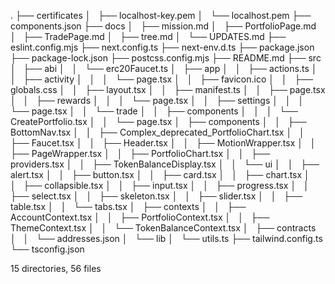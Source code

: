.
├── certificates
│   ├── localhost-key.pem
│   └── localhost.pem
├── components.json
├── docs
│   ├── mission.md
│   ├── PortfolioPage.md
│   ├── TradePage.md
│   ├── tree.md
│   └── UPDATES.md
├── eslint.config.mjs
├── next.config.ts
├── next-env.d.ts
├── package.json
├── package-lock.json
├── postcss.config.mjs
├── README.md
├── src
│   ├── abi
│   │   └── erc20Faucet.ts
│   ├── app
│   │   ├── actions.ts
│   │   ├── activity
│   │   │   └── page.tsx
│   │   ├── favicon.ico
│   │   ├── globals.css
│   │   ├── layout.tsx
│   │   ├── manifest.ts
│   │   ├── page.tsx
│   │   ├── rewards
│   │   │   └── page.tsx
│   │   ├── settings
│   │   │   └── page.tsx
│   │   └── trade
│   │       ├── components
│   │       │   └── CreatePortfolio.tsx
│   │       └── page.tsx
│   ├── components
│   │   ├── BottomNav.tsx
│   │   ├── Complex_deprecated_PortfolioChart.tsx
│   │   ├── Faucet.tsx
│   │   ├── Header.tsx
│   │   ├── MotionWrapper.tsx
│   │   ├── PageWrapper.tsx
│   │   ├── PortfolioChart.tsx
│   │   ├── providers.tsx
│   │   ├── TokenBalanceDisplay.tsx
│   │   └── ui
│   │       ├── alert.tsx
│   │       ├── button.tsx
│   │       ├── card.tsx
│   │       ├── chart.tsx
│   │       ├── collapsible.tsx
│   │       ├── input.tsx
│   │       ├── progress.tsx
│   │       ├── select.tsx
│   │       ├── skeleton.tsx
│   │       ├── slider.tsx
│   │       ├── table.tsx
│   │       └── tabs.tsx
│   ├── contexts
│   │   ├── AccountContext.tsx
│   │   ├── PortfolioContext.tsx
│   │   ├── ThemeContext.tsx
│   │   └── TokenBalanceContext.tsx
│   ├── contracts
│   │   └── addresses.json
│   └── lib
│       └── utils.ts
├── tailwind.config.ts
└── tsconfig.json

15 directories, 56 files
